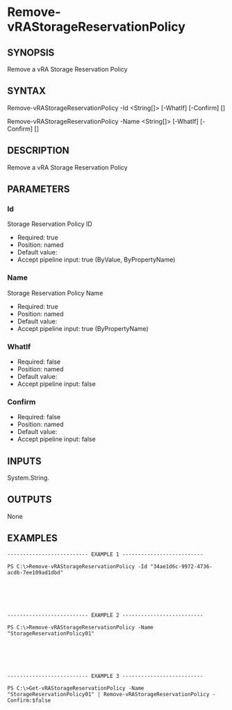 # Remove-vRAStorageReservationPolicy

## SYNOPSIS
    
Remove a vRA Storage Reservation Policy

## SYNTAX
 Remove-vRAStorageReservationPolicy -Id <String[]> [-WhatIf] [-Confirm] [<CommonParameters>]  Remove-vRAStorageReservationPolicy -Name <String[]> [-WhatIf] [-Confirm] [<CommonParameters>]     

## DESCRIPTION

Remove a vRA Storage Reservation Policy

## PARAMETERS


### Id

Storage Reservation Policy ID

* Required: true
* Position: named
* Default value: 
* Accept pipeline input: true (ByValue, ByPropertyName)

### Name

Storage Reservation Policy Name

* Required: true
* Position: named
* Default value: 
* Accept pipeline input: true (ByPropertyName)

### WhatIf


* Required: false
* Position: named
* Default value: 
* Accept pipeline input: false

### Confirm


* Required: false
* Position: named
* Default value: 
* Accept pipeline input: false

## INPUTS

System.String.

## OUTPUTS

None

## EXAMPLES
```
-------------------------- EXAMPLE 1 --------------------------

PS C:\>Remove-vRAStorageReservationPolicy -Id "34ae1d6c-9972-4736-acdb-7ee109ad1dbd"






-------------------------- EXAMPLE 2 --------------------------

PS C:\>Remove-vRAStorageReservationPolicy -Name "StorageReservationPolicy01"






-------------------------- EXAMPLE 3 --------------------------

PS C:\>Get-vRAStorageReservationPolicy -Name "StorageReservationPolicy01" | Remove-vRAStorageReservationPolicy -Confirm:$false
```

